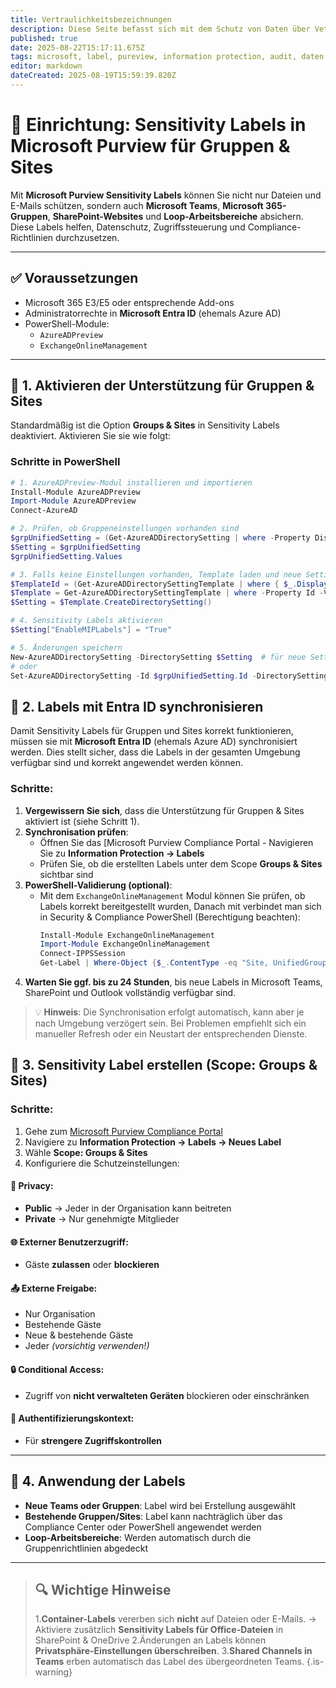 ```yaml
---
title: Vertraulichkeitsbezeichnungen
description: Diese Seite befasst sich mit dem Schutz von Daten über Vetraulichkeitsbzeichnungen (Labels) die fest mit Dokumenten übergeben werden.
published: true
date: 2025-08-22T15:17:11.675Z
tags: microsoft, label, pureview, information protection, audit, daten sicherheit, datenschutz
editor: markdown
dateCreated: 2025-08-19T15:59:39.820Z
---
```


# 📘 Einrichtung: Sensitivity Labels in Microsoft Purview für Gruppen & Sites

Mit **Microsoft Purview Sensitivity Labels** können Sie nicht nur Dateien und E-Mails schützen, sondern auch **Microsoft Teams**, **Microsoft 365-Gruppen**, **SharePoint-Websites** und **Loop-Arbeitsbereiche** absichern. Diese Labels helfen, Datenschutz, Zugriffssteuerung und Compliance-Richtlinien durchzusetzen.

---

## ✅ Voraussetzungen

- Microsoft 365 E3/E5 oder entsprechende Add-ons
- Administratorrechte in **Microsoft Entra ID** (ehemals Azure AD)
- PowerShell-Module:
  - `AzureADPreview`
  - `ExchangeOnlineManagement`

---

## 🔹 1. Aktivieren der Unterstützung für Gruppen & Sites

Standardmäßig ist die Option **Groups & Sites** in Sensitivity Labels deaktiviert. Aktivieren Sie sie wie folgt:

### **Schritte in PowerShell**

```powershell
# 1. AzureADPreview-Modul installieren und importieren
Install-Module AzureADPreview
Import-Module AzureADPreview
Connect-AzureAD

# 2. Prüfen, ob Gruppeneinstellungen vorhanden sind
$grpUnifiedSetting = (Get-AzureADDirectorySetting | where -Property DisplayName -Value "Group.Unified" -EQ)
$Setting = $grpUnifiedSetting
$grpUnifiedSetting.Values

# 3. Falls keine Einstellungen vorhanden, Template laden und neue Settings erstellen
$TemplateId = (Get-AzureADDirectorySettingTemplate | where { $_.DisplayName -eq "Group.Unified" }).Id
$Template = Get-AzureADDirectorySettingTemplate | where -Property Id -Value $TemplateId -EQ
$Setting = $Template.CreateDirectorySetting()

# 4. Sensitivity Labels aktivieren
$Setting["EnableMIPLabels"] = "True"

# 5. Änderungen speichern
New-AzureADDirectorySetting -DirectorySetting $Setting  # für neue Settings
# oder
Set-AzureADDirectorySetting -Id $grpUnifiedSetting.Id -DirectorySetting $Setting  # für bestehende Settings
```

## 🔹 2. Labels mit Entra ID synchronisieren

Damit Sensitivity Labels für Gruppen und Sites korrekt funktionieren, müssen sie mit **Microsoft Entra ID** (ehemals Azure AD) synchronisiert werden. Dies stellt sicher, dass die Labels in der gesamten Umgebung verfügbar sind und korrekt angewendet werden können.

### Schritte:

1. **Vergewissern Sie sich**, dass die Unterstützung für Gruppen & Sites aktiviert ist (siehe Schritt 1).
2. **Synchronisation prüfen**:
   - Öffnen Sie das [Microsoft Purview Compliance Portal   - Navigieren Sie zu **Information Protection → Labels**
   - Prüfen Sie, ob die erstellten Labels unter dem Scope **Groups & Sites** sichtbar sind
3. **PowerShell-Validierung (optional)**:
   - Mit dem `ExchangeOnlineManagement` Modul können Sie prüfen, ob Labels korrekt bereitgestellt wurden,
   Danach mit verbindet man sich in Security & Compliance PowerShell (Berechtigung beachten):
     ```powershell
     Install-Module ExchangeOnlineManagement
     Import-Module ExchangeOnlineManagement
     Connect-IPPSSession
     Get-Label | Where-Object {$_.ContentType -eq "Site, UnifiedGroup"}
     ```
4. **Warten Sie ggf. bis zu 24 Stunden**, bis neue Labels in Microsoft Teams, SharePoint und Outlook vollständig verfügbar sind.

> 💡 **Hinweis**: Die Synchronisation erfolgt automatisch, kann aber je nach Umgebung verzögert sein. Bei Problemen empfiehlt sich ein manueller Refresh oder ein Neustart der entsprechenden Dienste.


## 🔹 3. Sensitivity Label erstellen (Scope: Groups & Sites)

### Schritte:

1. Gehe zum [Microsoft Purview Compliance Portal](https://purview.microsoft.com/home)
2. Navigiere zu **Information Protection → Labels → Neues Label**
3. Wähle **Scope: Groups & Sites**
4. Konfiguriere die Schutzeinstellungen:

#### 🔐 Privacy:
- **Public** → Jeder in der Organisation kann beitreten
- **Private** → Nur genehmigte Mitglieder

#### 🌐 Externer Benutzerzugriff:
- Gäste **zulassen** oder **blockieren**

#### 📤 Externe Freigabe:
- Nur Organisation  
- Bestehende Gäste  
- Neue & bestehende Gäste  
- Jeder *(vorsichtig verwenden!)*

#### 🔒 Conditional Access:
- Zugriff von **nicht verwalteten Geräten** blockieren oder einschränken

#### 🔑 Authentifizierungskontext:
- Für **strengere Zugriffskontrollen**

---

## 🔹 4. Anwendung der Labels

- **Neue Teams oder Gruppen**: Label wird bei Erstellung ausgewählt
- **Bestehende Gruppen/Sites**: Label kann nachträglich über das Compliance Center oder PowerShell angewendet werden
- **Loop-Arbeitsbereiche**: Werden automatisch durch die Gruppenrichtlinien abgedeckt

---

> ## 🔍 Wichtige Hinweise
>  1.**Container-Labels** vererben sich **nicht** auf Dateien oder E-Mails. 
>  	→ Aktiviere zusätzlich **Sensitivity Labels für Office-Dateien** in SharePoint & OneDrive
>  2.Änderungen an Labels können **Privatsphäre-Einstellungen überschreiben**.
>  3.**Shared Channels in Teams** erben automatisch das Label des übergeordneten Teams.
{.is-warning}

